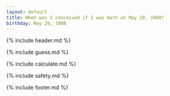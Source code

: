 ```yaml
---
layout: default
title: When was I conceived if I was born on May 20, 1908?
birthday: May 20, 1908
---
```


{% include header.md %}

{% include guess.md %}

{% include calculate.md %}

{% include safety.md %}

{% include footer.md %}



